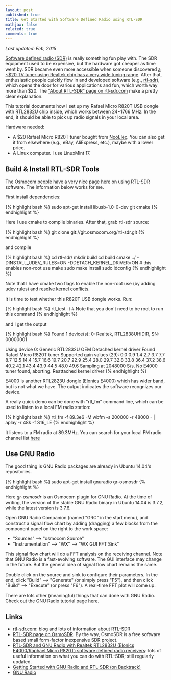 ```yaml
---
layout: post
published: true
title: Get Started with Software Defined Radio using RTL-SDR
mathjax: false
related: true
comments: true
---
```


_Last updated: Feb, 2015_

[Software defined radio (SDR)](http://en.wikipedia.org/wiki/Software-defined_radio) is really something fun play with. The SDR equipment used to be expensive, but the hardware got cheaper as time went by. SDR became even more accessible when someone discovered [a ~$20 TV tuner using Realtek chip has a very wide tuning range](http://superkuh.com/rtlsdr.html). After that, enthusiastic people quickly flow in and developed software (e.g., [rtl-sdr](http://sdr.osmocom.org/trac/wiki/rtl-sdr)), which opens the door for various applications and fun, which worth way more than $20. The ["About RTL-SDR" page on rtl-sdr.com](http://www.rtl-sdr.com/about-rtl-sdr/) make a pretty clear explanation.

This tutorial documents how I set up my Rafael Micro R820T USB dongle with [RTL2832U](http://www.realtek.com.tw/products/productsView.aspx?Langid=1&PNid=22&PFid=35&Level=4&Conn=3&ProdID=257) chip inside, which works between 24~1766 MHz. In the end, it should be able to pick up radio signals in your local area. 

Hardware needed: 

* A $20 Rafael Micro R820T tuner bought from [NooElec](http://www.nooelec.com/store/). You can also get it from elsewhere (e.g., eBay, AliExpress, etc.), maybe with a lower price. 
* A Linux computer. I use LinuxMint 17. 


## Build & Install RTL-SDR Tools

The Osmocom people have a very nice page [here](http://sdr.osmocom.org/trac/wiki/rtl-sdr) on using RTL-SDR software. The information below works for me. 

First install dependencies:

{% highlight bash %}
sudo apt-get install libusb-1.0-0-dev git cmake
{% endhighlight %}

Here I use cmake to compile binaries. After that, grab rtl-sdr source:

{% highlight bash %}
git clone git://git.osmocom.org/rtl-sdr.git
{% endhighlight %}

and compile

{% highlight bash %}
cd rtl-sdr/
mkdir build
cd build
cmake ../ -DINSTALL_UDEV_RULES=ON -DDETACH_KERNEL_DRIVER=ON   # this enables non-root use
make
sudo make install
sudo ldconfig
{% endhighlight %}

Note that I have cmake two flags to enable the non-root use (by adding udev rules) and [resolve kernel conflicts](http://www.raspberrypi.org/forums/viewtopic.php?f=41&t=81731).

It is time to test whether this R820T USB dongle works. Run: 

{% highlight bash %}
rtl_test -t   # Note that you don't need to be root to run this command
{% endhighlight %}

and I get the output

{% highlight bash %}
Found 1 device(s):
  0:  Realtek, RTL2838UHIDIR, SN: 00000001

Using device 0: Generic RTL2832U OEM
Detached kernel driver
Found Rafael Micro R820T tuner
Supported gain values (29): 0.0 0.9 1.4 2.7 3.7 7.7 8.7 12.5 14.4 15.7 16.6 19.7 20.7 22.9 25.4 28.0 29.7 32.8 33.8 36.4 37.2 38.6 40.2 42.1 43.4 43.9 44.5 48.0 49.6 
Sampling at 2048000 S/s.
No E4000 tuner found, aborting.
Reattached kernel driver
{% endhighlight %}

E4000 is another RTL2823U dongle (Elonics E4000) which has wider band, but is not what we have. The output indicates the software recognizes our device. 

A really quick demo can be done with "rtl_fm" command line, which can be used to listen to a local FM radio station: 

{% highlight bash %}
rtl_fm -f 89.3e6 -M wbfm -s 200000 -r 48000 - | aplay -r 48k -f S16_LE
{% endhighlight %}

It listens to a FM radio at 89.3MHz. You can search for your local FM radio channel list [here](http://radio-locator.com/)


## Use GNU Radio

The good thing is GNU Radio packages are already in Ubuntu 14.04's repositories. 

{% highlight bash %}
sudo apt-get install gnuradio gr-osmosdr
{% endhighlight %}

Here _gr-osmosdr_ is an Osmocom plugin for GNU Radio. At the time of writing, the version of the stable GNU Radio binary in Ubuntu 14.04 is 3.7.2, while the latest version is 3.7.6. 

Open GNU Radio Companion (named "GRC" in the start menu), and construct a signal flow chart by adding (dragging) a few blocks from the component panel on the right to the work space:

* "Sources" --> "osmocom Source"
* "Instrumentation" --> "WX" --> "WX GUI FFT Sink"

This signal flow chart will do a FFT analysis on the receiving channel. Note that GNU Radio is a fast-evolving software. The GUI interface may change in the future. But the general idea of signal flow chart remains the same. 

Double click on the source and sink to configure their parameters. In the end, click "Build" --> "Generate" (or simply press "F5"), and then click "Build" --> "Execute" (or press "F6"). A real-time FFT plot will come up. 

There are lots other (meaningful) things that can done with GNU Radio. Check out the GNU Radio tutorial page [here](https://gnuradio.org/redmine/projects/gnuradio/wiki/Tutorials). 


## Links

* [rtl-sdr.com](http://www.rtl-sdr.com): blog and lots of information about RTL-SDR
* [RTL-SDR page on OsmoSDR](http://sdr.osmocom.org/trac/wiki/rtl-sdr). By the way, OsmoSDR is a free software based small form-factor inexpensive SDR project. 
* [RTL-SDR and GNU Radio with Realtek RTL2832U (Elonics E4000/Raphael Micro R820T) software defined radio receivers](http://superkuh.com/rtlsdr.html): lots of useful information on what you can do with RTL-SDR; still regularly updated. 
* [Getting Started with GNU Radio and RTL-SDR (on Backtrack)](http://blog.opensecurityresearch.com/2012/06/getting-started-with-gnu-radio-and-rtl.html)
* [GNU Radio](http://gnuradio.org)
